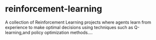 # reinforcement-learning
A collection of Reinforcement Learning projects where agents learn from experience to make optimal decisions using techniques such as Q-learning,and policy optimization methods....
